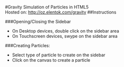 #Gravity Simulation of Particles in HTML5<br />
Hosted on:
<a href="http://oz.elentok.com/gravity">http://oz.elentok.com/gravity</a>
##Instructions

###Opening/Closing the Sidebar
* On Desktop devices, double click on the sidebar area
* On Touchscreen devices, swype on the sidebar area

###Creating Particles:
* Select type of particle to create on the sidebar
* Click on the canvas to create a particle
